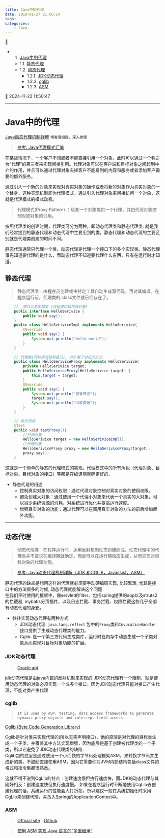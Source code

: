 ```yaml
---
title: Java中的代理
date: 2019-01-27 21:06:14
tags: 
categories: 
    - Java
---
```


💠

- 1. [Java中的代理](#java中的代理)
    - 1.1. [静态代理](#静态代理)
    - 1.2. [动态代理](#动态代理)
        - 1.2.1. [JDK动态代理](#jdk动态代理)
        - 1.2.2. [cglib](#cglib)
        - 1.2.3. [ASM](#asm)

💠 2024-11-22 11:50:47
****************************************
# Java中的代理

[Java动态代理机制详解](http://blog.csdn.net/luanlouis/article/details/24589193) `博客很细致，深入原理`

> [参考: Java代理模式汇编](https://blog.csdn.net/JQ_AK47/article/details/85344634)

在某些情况下，一个客户不想或者不能直接引用一个对象，此时可以通过一个称之为“代理”的第三者来实现间接引用。代理对象可以在客户端和目标对象之间起到中介的作用，并且可以通过代理对象去掉客户不能看到的内容和服务或者添加客户需要的额外服务。

通过引入一个新的对象来实现对真实对象的操作或者将新的对象作为真实对象的一个替身，这种实现机制即为代理模式，通过引入代理对象来间接访问一个对象，这就是代理模式的模式动机。

> 代理模式(Proxy Pattern) ：给某一个对象提供一个代理，并由代理对象控制对原对象的引用。

按照代理类的创建时期，代理类可分为两种，即动态代理类和静态代理类. 
就是我们经常提到的静态代理和动态代理中主要用到的类。静态代理和动态代理的主要区别就是代理类创建的时间不同。

静态代理通常只代理一个类，动态代理是代理一个接口下的多个实现类。静态代理事先知道要代理的是什么，而动态代理不知道要代理什么东西，只有在运行时才知道。

## 静态代理
> 静态代理类：由程序员创建或由特定工具自动生成源代码，再对其编译。在程序运行前，代理类的.class文件就已经存在了。

```java
    //  接口以及实现类 (目标接口和目标对象)
    public interface HelloSerivice {
        public void say();
    }
    public class HelloSeriviceImpl implements HelloSerivice{
        @Override
        public void say() {
            System.out.println("hello world");
        }
    }
    
    // 代理类(同样实现目标接口), 并扩展了对应的方法
    public class HelloSeriviceProxy implements HelloSerivice{
        private HelloSerivice target;
        public HelloSeriviceProxy(HelloSerivice target) {
            this.target = target;
        }
        @Override
        public void say() {
            System.out.println("记录日志");
            target.say();
            System.out.println("回收资源");
        }
    }

    // 单元测试
    @Test
    public void testProxy(){
        //目标对象
        HelloSerivice target = new HelloSeriviceImpl();
        //代理对象
        HelloSeriviceProxy proxy = new HelloSeriviceProxy(target);
        proxy.say();
    }
```

这就是一个简单的静态的代理模式的实现。代理模式中的所有角色（代理对象、目标对象、目标对象的接口）等都是在编译期就确定好的。

- 静态代理的用途
    - 控制真实对象的访问权限：通过代理对象控制对真实对象的使用权限。
    - 避免创建大对象：通过使用一个代理小对象来代表一个真实的大对象，可以减少系统资源的消耗，对系统进行优化并提高运行速度。
    - 增强真实对象的功能：通过代理可以在调用真实对象的方法的前后增加额外功能。

************************

## 动态代理
> 动态代理类：在程序运行时，运用反射机制动态创建而成。动态代理中的代理类并不要求在编译期就确定，而是可以在运行期动态生成，从而实现对目标对象的代理功能。

> [参考: Java动态代理机制详解（JDK 和CGLIB，Javassist，ASM）](https://blog.csdn.net/luanlouis/article/details/24589193)

静态代理的缺点是想用这样的代理就必须要手动硬编码实现, 比较繁琐, 尤其是接口中的方法很多的时候, 动态代理就能解决这个问题  
在我们平时使用的框架中，像servlet的filter、包括spring提供的aop以及struts2的拦截器, mybatis分页插件，以及日志拦截、事务拦截、权限拦截这些几乎全部有动态代理的身影。

- 往往实现动态代理有两种方式:
    - JDK动态代理: `java.lang.reflect` 包中的`Proxy`类和`InvocationHandler`接口提供了生成动态代理类的能力。
    - Cglib: 是一个第三方代码生成类库，运行时在内存中动态生成一个子类对象从而实现对目标对象功能的扩展。

### JDK动态代理
> [Oracle api](https://docs.oracle.com/javase/8/docs/api/) 

jdk动态代理是由java内部的反射机制来实现的
JDK动态代理有一个限制，就是使用动态代理的对象必须实现一个或多个接口。因为JDK动态代理只能对接口产生代理，不能对类产生代理

### cglib
> `It is used by AOP, testing, data access frameworks to generate dynamic proxy objects and intercept field access.`

[Cglib (Byte Code Generation Library)](https://github.com/cglib/cglib) 

Cglib是针对类来实现代理的(所以无需声明接口)，他的原理是对代理的目标类生成一个子类，并覆盖其中方法实现增强，因为底层是基于创建被代理类的一个子类，所以它避免了JDK动态代理类的缺陷.  
Cglib包的底层是通过使用一个小而快的字节码处理框架ASM，来转换字节码并生成新的类。不鼓励直接使用ASM，因为它需要你对JVM内部结构包括class文件的格式和指令集都很熟悉。

这就不得不说到CgLib的特点：创建速度慢但执行速度快，而JDK的动态代理与其刚好相反：创建速度快但执行速度慢。
如果在程序运行时不断地使用CgLib去创建代理的话，系统运行的性能会大打折扣，所以建议一般在系统初始化时采用CgLib来创建代理，并放入Spring的ApplicationContext中。

### ASM
> [Official site](https://asm.ow2.io/) | [Github](https://github.com/llbit/ow2-asm)

> [使用 ASM 实现 Java 语言的“多重继承”](https://www.ibm.com/developerworks/cn/java/j-lo-asm/)
